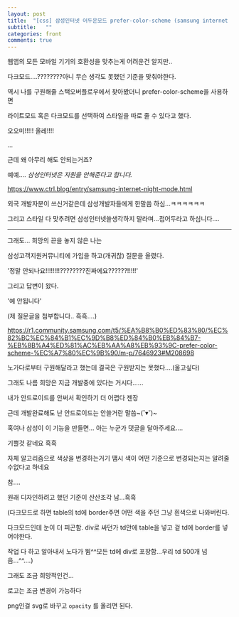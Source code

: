 ```yaml
---
layout: post
title:  "[css] 삼성인터넷 어두운모드 prefer-color-scheme (samsung internet browser dark mode)"
subtitle:   ""
categories: front 
comments: true
---
```




웹앱의 모든 모바일 기기의 호환성을 맞추는게 어려운건 알지만..

다크모드....????????아니 무슨 생각도 못했던 기준을 맞춰야한다.

역시 나를 구원해줄 스택오버플로우에서 찾아봤더니 prefer-color-scheme을 사용하면 

라이트모드 혹은 다크모드를 선택하여 스타일을 따로 줄 수 있다고 했다.

오오미!!!!! 올레!!!!

...

근데 왜 아무리 해도 안되는거죠?

예예.... *삼성인터넷은 지원을 안해준다고 합니다.*

https://www.ctrl.blog/entry/samsung-internet-night-mode.html

외국 개발자분이 쓰신거같은데 삼성개발자들에게 한말씀 하심...ㅋㅋㅋㅋㅋㅋ

그리고 스타일 다 맞추려면 삼성인터넷쓸생각하지 말라며...접어두라고 하심니다....

---

그래도... 희망의 끈을 놓지 않은 나는

삼성고객지원커뮤니티에 가입을 하고(개귀찮) 질문을 올렸다.

'정말 안되나요!!!!!!!!????????진짜에요??????!!!!!'

그리고 답변이 왔다.

'예 안됩니다'

(제 질문글을 첨부합니다.. 흑흑....)

https://r1.community.samsung.com/t5/%EA%B8%B0%ED%83%80/%EC%82%BC%EC%84%B1%EC%9D%B8%ED%84%B0%EB%84%B7-%EB%8B%A4%ED%81%AC%EB%AA%A8%EB%93%9C-prefer-color-scheme-%EC%A7%80%EC%9B%90/m-p/7646923#M208698



노가다로부터 구원해달라고 했는데 결국은 구원받지는 못했다....(울고싶다)

그래도 나름 희망은 지금 개발중에 있다는 거시다......

내가 안드로이드를 안써서 확인하기 더 어렵다 젠장

근데 개발완료해도 난 안드로이드는 안쓸거란 말씀~(˘▾˘)~



혹여나 삼성이 이 기능을 만들면... 아는 누군가 댓글을 달아주세요....

기쁠것 같네요 흑흑



자체 알고리즘으로 색상을 변경하는거기 땜시 색이 어떤 기준으로 변경되는지는 알려줄수없다고 하네요

참.... 

원래 디자인하려고 했던 기준이 산산조각 남...흑흑



(다크모드로 하면 table의 td에 border주면 어떤 색을 주던 그냥 흰색으로 나와버린다.

다크모드인데 눈이 더 피곤함. div로 싸던가 td안에 table을 넣고 겉 td에 border를 넣어야한다.

작업 다 하고 알아내서 노다가 뜀^^모든 td에 div로 포장함...우리 td 500개 넘음...^^....)



그래도 조금 희망적인건...

로고는 조금 변경이 가능하다

png인걸 svg로 바꾸고 `opacity` 를 올리면 된다.












